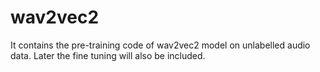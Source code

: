 # wav2vec2
It contains the pre-training code of wav2vec2 model on unlabelled audio data. Later the fine tuning will also be included.
